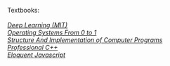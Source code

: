 Textbooks:     
&nbsp;   
[_Deep Learning (MIT)_](https://github.com/GandalfTea/Notebooks/tree/master/Deep%20Learning/MIT%20Textbook)        
[_Operating Systems From 0 to 1_](https://github.com/GandalfTea/Notebooks/tree/master/CS/OS/Operating%20Systems%20From%200%20to%201)    
[_Structure And Implementation of Computer Programs_](https://github.com/GandalfTea/Notebooks/tree/master/SICP)     
[_Professional C++_](https://github.com/GandalfTea/Notebooks/tree/master/ProfC%2B%2B%20.%20textbook)    
[_Eloquent Javascript_](https://github.com/GandalfTea/Notebooks/tree/master/JavaScript/Eloquent%20Javascript)        
